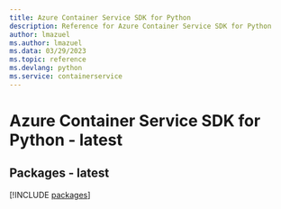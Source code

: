 ```yaml
---
title: Azure Container Service SDK for Python
description: Reference for Azure Container Service SDK for Python
author: lmazuel
ms.author: lmazuel
ms.data: 03/29/2023
ms.topic: reference
ms.devlang: python
ms.service: containerservice
---
```

# Azure Container Service SDK for Python - latest
## Packages - latest
[!INCLUDE [packages](container-service-index.md)]